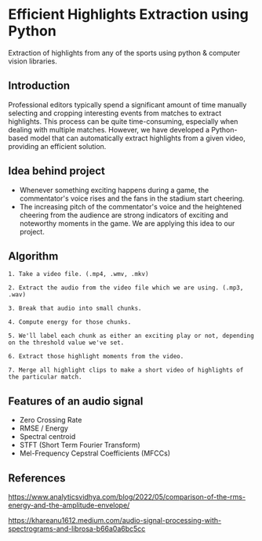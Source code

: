 
# Efficient Highlights Extraction using Python

Extraction of highlights from any of the sports using python & computer vision libraries.


## Introduction


Professional editors typically spend a significant amount of time manually selecting and cropping interesting events from matches to extract highlights. This process can be quite time-consuming, especially when dealing with multiple matches. However, we have developed a Python-based model that can automatically extract highlights from a given video, providing an efficient solution. 
## Idea behind project

- Whenever something exciting happens during a game, the commentator's voice rises and the fans in the stadium start cheering. 
- The increasing pitch of the commentator's voice and the heightened cheering from the audience are strong indicators of exciting and noteworthy moments in the game. We are applying this idea to our project.
## Algorithm 

    1. Take a video file. (.mp4, .wmv, .mkv)

    2. Extract the audio from the video file which we are using. (.mp3, .wav)

    3. Break that audio into small chunks.

    4. Compute energy for those chunks. 

    5. We'll label each chunk as either an exciting play or not, depending on the threshold value we've set.

    6. Extract those highlight moments from the video.

    7. Merge all highlight clips to make a short video of highlights of the particular match.

    




## Features of an audio signal

- Zero Crossing Rate
- RMSE / Energy
- Spectral centroid
- STFT (Short Term Fourier Transform)
- Mel-Frequency Cepstral Coefficients (MFCCs)




## References

https://www.analyticsvidhya.com/blog/2022/05/comparison-of-the-rms-energy-and-the-amplitude-envelope/

https://khareanu1612.medium.com/audio-signal-processing-with-spectrograms-and-librosa-b66a0a6bc5cc


